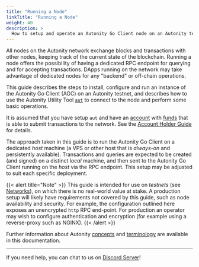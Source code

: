```yaml
---
title: "Running a Node"
linkTitle: "Running a Node"
weight: 40
description: >
  How to setup and operate an Autonity Go Client node on an Autonity testnet
---
```


All nodes on the Autonity network exchange blocks and transactions with other nodes, keeping track of the current state of the blockchain. Running a node offers the possibility of having a dedicated RPC endpoint for querying and for accepting transactions.  DApps running on the network may take advantage of dedicated nodes for any "backend" or off-chain operations.

This guide describes the steps to install, configure and run an instance of the Autonity Go Client (AGC) on an Autonity testnet, and describes how to use the Autonity Utility Tool [`aut`](/account-holders/setup-aut/) to connect to the node and perform some basic operations.

It is assumed that you have setup `aut` and have an [account](/account-holders/create-acct/) with [funds](/account-holders/fund-acct/) that is able to submit transactions to the network.  See the [Account Holder Guide](/account-holders/) for details.

The approach taken in this guide is to run the Autonity Go Client on a dedicated _host_ machine (a VPS or other host that is _always-on_ and persistently available).  Transactions and queries are expected to be created (and signed) on a distinct _local_ machine, and then sent to the Autonity Go Client running on the _host_ via the RPC endpoint.  This setup may be adjusted to suit each specific deployment.

{{< alert title="Note" >}}
This guide is intended for use on _testnets_ (see [Networks](/networks/)), on which there is no real-world value at stake.  A production setup will likely have requirements not covered by this guide, such as node availability and security.  For example, the configuration outlined here exposes an unencrypted `http` RPC end-point. For production an operator may wish to configure authentication and encryption (for example using a reverse-proxy such as NGINX).
{{< /alert >}}

Further information about Autonity [concepts](/concepts/) and [terminology](/glossary/) are available in this documentation.

------------------------------------------------

If you need help, you can chat to us on [Discord Server](https://discord.gg/autonity)!
